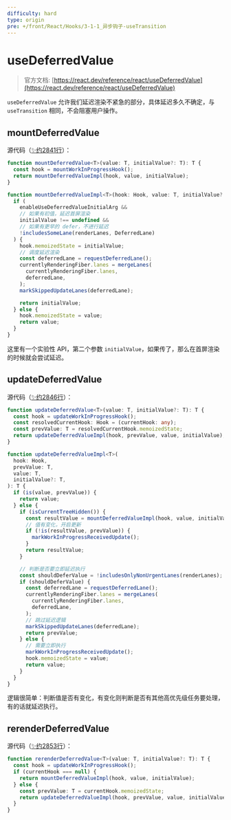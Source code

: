 ```yaml
---
difficulty: hard
type: origin
pre: +/front/React/Hooks/3-1-1_异步钩子-useTransition
---
```


# useDeferredValue

> 官方文档: [https://react.dev/reference/react/useDeferredValue](https://react.dev/reference/react/useDeferredValue)  

`useDeferredValue` 允许我们延迟渲染不紧急的部分，具体延迟多久不确定，与 `useTransition` 相同，不会阻塞用户操作。

## mountDeferredValue

源代码（[✨约2841行](https://github.com/facebook/react/blob/main/packages/react-reconciler/src/ReactFiberHooks.js#L2841)）：
```ts
function mountDeferredValue<T>(value: T, initialValue?: T): T {
  const hook = mountWorkInProgressHook();
  return mountDeferredValueImpl(hook, value, initialValue);
}

function mountDeferredValueImpl<T>(hook: Hook, value: T, initialValue?: T): T {
  if (
    enableUseDeferredValueInitialArg &&
    // 如果有初值，延迟首屏渲染
    initialValue !== undefined &&
    // 如果有更早的 defer，不进行延迟
    !includesSomeLane(renderLanes, DeferredLane)
  ) {
    hook.memoizedState = initialValue;
    // 调度延迟渲染
    const deferredLane = requestDeferredLane();
    currentlyRenderingFiber.lanes = mergeLanes(
      currentlyRenderingFiber.lanes,
      deferredLane,
    );
    markSkippedUpdateLanes(deferredLane);

    return initialValue;
  } else {
    hook.memoizedState = value;
    return value;
  }
}
```

这里有一个实验性 API，第二个参数 `initialValue`，如果传了，那么在首屏渲染的时候就会尝试延迟。

## updateDeferredValue

源代码（[✨约2846行](https://github.com/facebook/react/blob/main/packages/react-reconciler/src/ReactFiberHooks.js#L2846)）：

```ts
function updateDeferredValue<T>(value: T, initialValue?: T): T {
  const hook = updateWorkInProgressHook();
  const resolvedCurrentHook: Hook = (currentHook: any);
  const prevValue: T = resolvedCurrentHook.memoizedState;
  return updateDeferredValueImpl(hook, prevValue, value, initialValue);
}

function updateDeferredValueImpl<T>(
  hook: Hook,
  prevValue: T,
  value: T,
  initialValue?: T,
): T {
  if (is(value, prevValue)) {
    return value;
  } else {
    if (isCurrentTreeHidden()) {
      const resultValue = mountDeferredValueImpl(hook, value, initialValue);
      // 值有变化，开启更新
      if (!is(resultValue, prevValue)) {
        markWorkInProgressReceivedUpdate();
      }
      return resultValue;
    }

    // 判断是否要立即延迟执行
    const shouldDeferValue = !includesOnlyNonUrgentLanes(renderLanes);
    if (shouldDeferValue) {
      const deferredLane = requestDeferredLane();
      currentlyRenderingFiber.lanes = mergeLanes(
        currentlyRenderingFiber.lanes,
        deferredLane,
      );
      // 跳过延迟逻辑
      markSkippedUpdateLanes(deferredLane);
      return prevValue;
    } else {
      // 需要立即执行
      markWorkInProgressReceivedUpdate();
      hook.memoizedState = value;
      return value;
    }
  }
}
```

逻辑很简单：判断值是否有变化，有变化则判断是否有其他高优先级任务要处理，有的话就延迟执行。

## rerenderDeferredValue

源代码（[✨约2853行](https://github.com/facebook/react/blob/main/packages/react-reconciler/src/ReactFiberHooks.js#L2853)）：

```ts
function rerenderDeferredValue<T>(value: T, initialValue?: T): T {
  const hook = updateWorkInProgressHook();
  if (currentHook === null) {
    return mountDeferredValueImpl(hook, value, initialValue);
  } else {
    const prevValue: T = currentHook.memoizedState;
    return updateDeferredValueImpl(hook, prevValue, value, initialValue);
  }
}
```